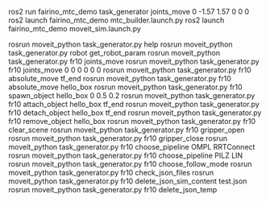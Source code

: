 ros2 run fairino_mtc_demo task_generator joints_move 0 -1.57 1.57 0 0 0
ros2 launch fairino_mtc_demo mtc_builder.launch.py
ros2 launch fairino_mtc_demo moveit_sim.launch.py

rosrun moveit_python task_generator.py help
rosrun moveit_python task_generator.py robot get_robot_param
rosrun moveit_python task_generator.py fr10 joints_move
rosrun moveit_python task_generator.py fr10 joints_move 0 0 0 0 0 0
rosrun moveit_python task_generator.py fr10 absolute_move tf_end
rosrun moveit_python task_generator.py fr10 absolute_move hello_box
rosrun moveit_python task_generator.py fr10 spawn_object hello_box 0 0.5 0.2
rosrun moveit_python task_generator.py fr10 attach_object hello_box tf_end
rosrun moveit_python task_generator.py fr10 detach_object hello_box tf_end
rosrun moveit_python task_generator.py fr10 remove_object hello_box
rosrun moveit_python task_generator.py fr10 clear_scene
rosrun moveit_python task_generator.py fr10 gripper_open
rosrun moveit_python task_generator.py fr10 gripper_close
rosrun moveit_python task_generator.py fr10 choose_pipeline OMPL RRTConnect
rosrun moveit_python task_generator.py fr10 choose_pipeline PILZ LIN
rosrun moveit_python task_generator.py fr10 choose_follow_mode
rosrun moveit_python task_generator.py fr10 check_json_files
rosrun moveit_python task_generator.py fr10 delete_json_sim_content test.json
rosrun moveit_python task_generator.py fr10 delete_json_temp